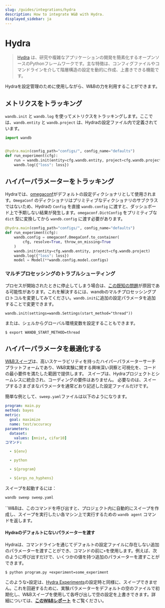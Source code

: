 ```yaml
---
slug: /guides/integrations/hydra
description: How to integrate W&B with Hydra.
displayed_sidebar: ja
---
```


# Hydra

> [Hydra](https://hydra.cc) は、研究や複雑なアプリケーションの開発を簡素化するオープンソースのPythonフレームワークです。主な特徴は、コンフィグファイルやコマンドラインを介して階層構造の設定を動的に作成、上書きできる機能です。

Hydraを設定管理のために使用しながら、W&Bの力を利用することができます。

## メトリクスをトラッキング

`wandb.init` と `wandb.log` を使ってメトリクスをトラッキングします。ここでは、`wandb.entity` と `wandb.project` は、Hydraの設定ファイル内で定義されています。

```python
import wandb


@hydra.main(config_path="configs/", config_name="defaults")
def run_experiment(cfg):
    run = wandb.init(entity=cfg.wandb.entity, project=cfg.wandb.project)
    wandb.log({"loss": loss})
```

## ハイパーパラメーターをトラッキング

Hydraでは、[omegaconf](https://omegaconf.readthedocs.io/en/2.1\_branch/)がデフォルトの設定ディクショナリとして使用されます。`OmegaConf` のディクショナリはプリミティブなディクショナリのサブクラスではないため、Hydraの `Config` を直接 `wandb.config` に渡すと、ダッシュボード上で予期しない結果が発生します。`omegaconf.DictConfig` をプリミティブな `dict` 型に変換してから `wandb.config` に渡す必要があります。

```python
@hydra.main(config_path="configs/", config_name="defaults")
def run_experiment(cfg):
    wandb.config = omegaconf.OmegaConf.to_container(
        cfg, resolve=True, throw_on_missing=True
    )
    wandb.init(entity=cfg.wandb.entity, project=cfg.wandb.project)
    wandb.log({"loss": loss})
    model = Model(**wandb.config.model.configs)
```
### マルチプロセッシングのトラブルシューティング

プロセスが開始されたときに停止してしまう場合は、[この既知の問題](../../track/log/distributed-training.md)が原因である可能性があります。これを解決するには、wandbのマルチプロセッシングプロトコルを変更してみてください。`wandb.init`に追加の設定パラメータを追加することで変更できます。

```
wandb.init(settings=wandb.Settings(start_method="thread"))
```

または、シェルからグローバル環境変数を設定することもできます。

```
$ export WANDB_START_METHOD=thread
```

## ハイパーパラメータを最適化する

[W&Bスイープ](../../sweeps/intro.md)は、高いスケーラビリティを持ったハイパーパラメーターサーチプラットフォームであり、W&B実験に関する興味深い洞察と可視化を、コードの最小要件を満たした範囲で提供します。 スイープは、Hydraプロジェクトとシームレスに統合され、コーディングの要件はありません。 必要なのは、スイープするさまざまなパラメータを通常どおり記述した設定ファイルだけです。

簡単な例として、`sweep.yaml`ファイルは以下のようになります。

```yaml
program: main.py
method: bayes
metric:
  goal: maximize
  name: test/accuracy
parameters:
  dataset:
    values: [mnist, cifar10]
コマンド:

  - ${env}

  - python

  - ${program}

  - ${args_no_hyphens}

```

スイープを起動するには：

`wandb sweep sweep.yaml`\
\
``W&Bは、このコマンドを呼び出すと、プロジェクト内に自動的にスイープを作成し、スイープを実行したい各マシン上で実行するための `wandb agent` コマンドを返します。

#### Hydraのデフォルトにないパラメーターを渡す <a href="#pitfall-3-sweep-passing-parameters-not-present-in-defaults" id="pitfall-3-sweep-passing-parameters-not-present-in-defaults"></a>

Hydraは、コマンドラインを通じてデフォルトの設定ファイルに存在しない追加のパラメーターを渡すことができ、コマンドの前に`+`を使用します。例えば、次のように呼び出すだけで、いくつかの値を持つ追加のパラメーターを渡すことができます。

```
$ python program.py +experiment=some_experiment
```

このような`+`設定は、[Hydra Experiments](https://hydra.cc/docs/patterns/configuring\_experiments/)の設定時と同様に、スイープできません。これを回避するために、実験パラメーターをデフォルトの空のファイルで初期化し、W&Bスイープを使用して各呼び出しで空の設定を上書きできます。詳細については、[**このW&Bレポート**](http://wandb.me/hydra) をご覧ください。